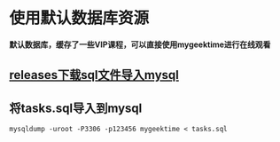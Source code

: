 # 使用默认数据库资源

**默认数据库，缓存了一些VIP课程，可以直接使用mygeektime进行在线观看**


## [releases下载sql文件导入mysql](https://github.com/zkep/mygeektime/releases)


## 将tasks.sql导入到mysql

```shell
mysqldump -uroot -P3306 -p123456 mygeektime < tasks.sql
```
